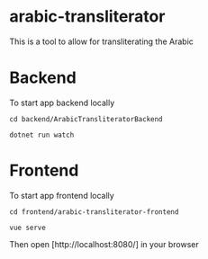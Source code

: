 # arabic-transliterator

This is a tool to allow for transliterating the Arabic 

# Backend

To start app backend locally

`cd backend/ArabicTransliteratorBackend`

`dotnet run watch`

# Frontend

To start app frontend locally

`cd frontend/arabic-transliterator-frontend`

`vue serve`

Then open [http://localhost:8080/] in your browser